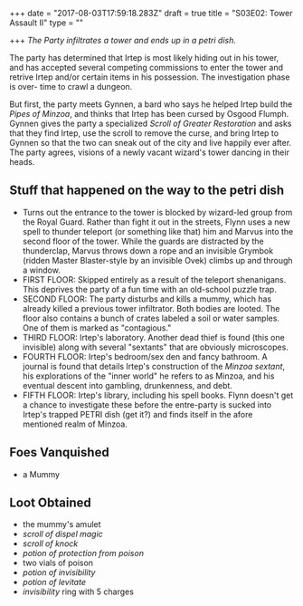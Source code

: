 +++
date = "2017-08-03T17:59:18.283Z"
draft = true
title = "S03E02: Tower Assault II"
type = ""

+++
_The Party infiltrates a tower and ends up in a petri dish._

<!--more-->

The party has determined that Irtep is most likely hiding out in his tower, and has accepted several competing commissions to enter the tower and retrive Irtep and/or certain items in his possession. The investigation phase is over- time to crawl a dungeon.

But first, the party meets Gynnen, a bard who says he helped Irtep build the _Pipes of Minzoa_, and thinks that Irtep has been cursed by Osgood Flumph. Gynnen gives the party a specialized _Scroll of Greater Restoration_ and asks that they find Irtep, use the scroll to remove the curse, and bring Irtep to Gynnen so that the two can sneak out of the city and live happily ever after. The party agrees, visions of a newly vacant wizard's tower dancing in their heads.

## Stuff that happened on the way to the petri dish

* Turns out the entrance to the tower is blocked by wizard-led group from the Royal Guard. Rather than fight it out in the streets, Flynn uses a new spell to thunder teleport (or something like that) him and Marvus into the second floor of the tower. While the guards are distracted by the thunderclap, Marvus throws down a rope and an invisible Grymbok (ridden Master Blaster-style by an invisible Ovek) climbs up and through a window.
* FIRST FLOOR: Skipped entirely as a result of the teleport shenanigans. This deprives the party of a fun time with an old-school puzzle trap.
* SECOND FLOOR: The party disturbs and kills a mummy, which has already killed a previous tower infiltrator. Both bodies are looted. The floor also contains a bunch of crates labeled a soil or water samples. One of them is marked as "contagious."
* THIRD FLOOR: Irtep's laboratory. Another dead thief is found (this one invisible) along with several "sextants" that are obviously microscopes.
* FOURTH FLOOR: Irtep's bedroom/sex den and fancy bathroom. A journal is found that details Irtep's construction of the _Minzoa sextant_, his explorations of the "inner world" he refers to as Minzoa, and his eventual descent into gambling, drunkenness, and debt.
* FIFTH FLOOR: Irtep's library, including his spell books. Flynn doesn't get a chance to investigate these before the entre-party is sucked into Irtep's trapped PETRI dish (get it?) and finds itself in the afore mentioned realm of Minzoa.

## Foes Vanquished

* a Mummy

## Loot Obtained

* the mummy's amulet
* _scroll of dispel magic_
* _scroll of knock_
* _potion of protection from poison_
* two vials of poison
* _potion of invisibility_
* _potion of levitate_
* _invisibility_ ring with 5 charges